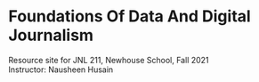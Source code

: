 # Foundations Of Data And Digital Journalism  
Resource site for JNL 211, Newhouse School, Fall 2021  
Instructor: Nausheen Husain  
